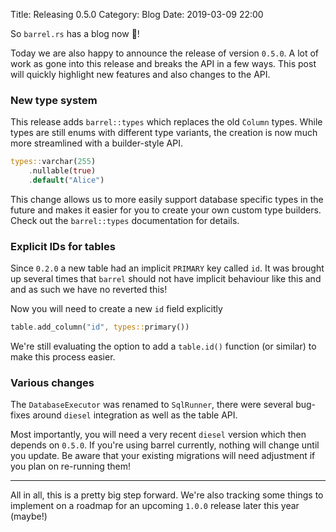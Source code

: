 Title: Releasing 0.5.0
Category: Blog
Date: 2019-03-09 22:00

So `barrel.rs` has a blog now 🎉!

Today we are also happy to announce the release of version `0.5.0`.
A lot of work as gone into this release and breaks the API in a few ways.
This post will quickly highlight new features and also changes to the API.

### New type system

This release adds `barrel::types` which replaces the old `Column` types.
While types are still enums with different type variants, the creation
is now much more streamlined with a builder-style API.

```rust
types::varchar(255)
    .nullable(true)
    .default("Alice")
```

This change allows us to more easily support database specific types
in the future and makes it easier for you to create your own custom
type builders.
Check out the `barrel::types` documentation for details.

### Explicit IDs for tables

Since `0.2.0` a new table had an implicit `PRIMARY` key called `id`.
It was brought up several times that `barrel` should not have implicit behaviour like this
and and as such we have no reverted this!

Now you will need to create a new `id` field explicitly

```rust
table.add_column("id", types::primary())
```

We're still evaluating the option to add a `table.id()` function
(or similar) to make this process easier.

### Various changes

The `DatabaseExecutor` was renamed to `SqlRunner`,
there were several bug-fixes around `diesel` integration as well as
the table API.

Most importantly, you will need a very recent `diesel` version
which then depends on `0.5.0`.
If you're using barrel currently, nothing will change until you update.
Be aware that your existing migrations will need adjustment if you plan
on re-running them!

---

All in all, this is a pretty big step forward.
We're also tracking some things to implement on a roadmap
for an upcoming `1.0.0` release later this year (maybe!)
